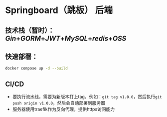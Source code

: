 # Springboard（跳板） 后端
## 技术栈（暂时）：*Gin*+*GORM*+*JWT*+*MySQL*+*redis*+*OSS*
## 快速部署：
```bash
docker compose up -d --build
```
## CI/CD 
* 要执行流水线，需要为新版本打上tag，例如：`git tag v1.0.0`，然后执行`git push origin v1.0.0`，然后会自动部署到服务器
* 服务器使用traefik作为反向代理，提供https访问能力